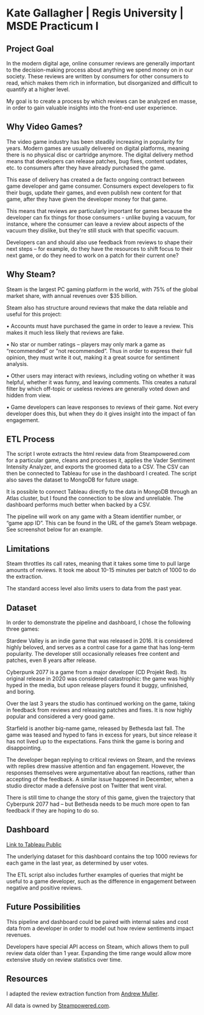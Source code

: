 # Kate Gallagher | Regis University | MSDE Practicum I
## Project Goal
In the modern digital age, online consumer reviews are generally important to the decision-making process about anything we spend money on in our society. These reviews are written by consumers for other consumers to read, which makes them rich in information, but disorganized and difficult to quantify at a higher level. 

My goal is to create a process by which reviews can be analyzed en masse, in order to gain valuable insights into the front-end user experience.

## Why Video Games?
The video game industry has been steadily increasing in popularity for years. Modern games are usually delivered on digital platforms, meaning there is no physical disc or cartridge anymore. The digital delivery method means that developers can release patches, bug fixes, content updates, etc. to consumers after they have already purchased the game. 
 
This ease of delivery has created a de facto ongoing contract between game developer and game consumer. Consumers expect developers to fix their bugs, update their games, and even publish new content for that game, after they have given the developer money for that game. 

This means that reviews are particularly important for games because the developer can fix things for those consumers - unlike buying a vacuum, for instance, where the consumer can leave a review about aspects of the vacuum they dislike, but they're still stuck with that specific vacuum. 

Developers can and should also use feedback from reviews to shape their next steps – for example, do they have the resources to shift focus to their next game, or do they need to work on a patch for their current one? 

## Why Steam?
Steam is the largest PC gaming platform in the world, with 75% of the global market share, with annual revenues over $35 billion.  

Steam also has structure around reviews that make the data reliable and useful for this project:

•	Accounts must have purchased the game in order to leave a review. This makes it much less likely that reviews are fake. 

•	No star or number ratings – players may only mark a game as “recommended” or “not recommended”. Thus in order to express their full opinion, they must write it out, making it a great source for sentiment analysis.

•	Other users may interact with reviews, including voting on whether it was helpful, whether it was funny, and leaving comments. This creates a natural filter by which off-topic or useless reviews are generally voted down and hidden from view. 

•	Game developers can leave responses to reviews of their game. Not every developer does this, but when they do it gives insight into the impact of fan engagement.

## ETL Process
The script I wrote extracts the html review data from Steampowered.com for a particular game, cleans and processes it, applies the Vader Sentiment Intensity Analyzer, and exports the groomed data to a CSV. The CSV can then be connected to Tableau for use in the dashboard I created. The script also saves the dataset to MongoDB for future usage. 

It is possible to connect Tableau directly to the data in MongoDB through an Atlas cluster, but I found the connection to be slow and unreliable. The dashboard performs much better when backed by a CSV. 

The pipeline will work on any game with a Steam identifier number, or “game app ID”. This can be found in the URL of the game’s Steam webpage. See screenshot below for an example.

 ## Limitations
Steam throttles its call rates, meaning that it takes some time to pull large amounts of reviews. It took me about 10-15 minutes per batch of 1000 to do the extraction.

The standard access level also limits users to data from the past year.

## Dataset
In order to demonstrate the pipeline and dashboard, I chose the following three games:

 
Stardew Valley is an indie game that was released in 2016. It is considered highly beloved, and serves as a control case for a game that has long-term popularity. The developer still occasionally releases free content and patches, even 8 years after release. 

 
Cyberpunk 2077 is a game from a major developer (CD Projekt Red). Its original release in 2020 was considered catastrophic: the game was highly hyped in the media, but upon release players found it buggy, unfinished, and boring. 

Over the last 3 years the studio has continued working on the game, taking in feedback from reviews and releasing patches and fixes. It is now highly popular and considered a very good game. 

 
Starfield is another big-name game, released by Bethesda last fall. The game was teased and hyped to fans in excess for years, but since release it has not lived up to the expectations. Fans think the game is boring and disappointing. 

The developer began replying to critical reviews on Steam, and the reviews with replies drew massive attention and fan engagement. However, the responses themselves were argumentative about fan reactions, rather than accepting of the feedback. A similar issue happened in December, when a studio director made a defensive post on Twitter that went viral. 

There is still time to change the story of this game, given the trajectory that Cyberpunk 2077 had – but Bethesda needs to be much more open to fan feedback if they are hoping to do so.

## Dashboard
[Link to Tableau Public](https://public.tableau.com/app/profile/katherine.gallagher3483/viz/VGR_final_KG/Dashboard1?publish=yes)

The underlying dataset for this dashboard contains the top 1000 reviews for each game in the last year, as determined by user votes. 

The ETL script also includes further examples of queries that might be useful to a game developer, such as the difference in engagement between negative and positive reviews. 

## Future Possibilities
This pipeline and dashboard could be paired with internal sales and cost data from a developer in order to model out how review sentiments impact revenues. 

Developers have special API access on Steam, which allows them to pull review data older than 1 year. Expanding the time range would allow more extensive study on review statistics over time. 

## Resources
I adapted the review extraction function from [Andrew Muller](https://andrew-muller.medium.com/scraping-steam-user-reviews-9a43f9e38c92). 
 
All data is owned by [Steampowered.com](https://store.steampowered.com/). 
